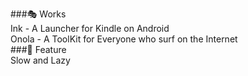 ###🎭 Works  
Ink - A Launcher for Kindle on Android   
Onola - A ToolKit for Everyone who surf on the Internet  
###🧪 Feature  
Slow and Lazy  
